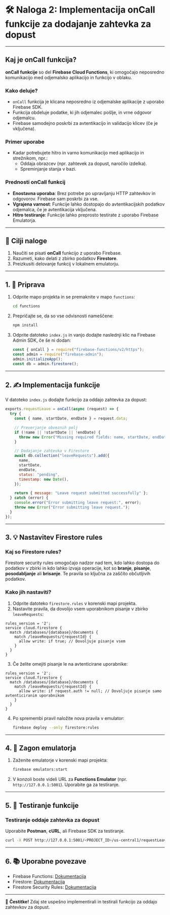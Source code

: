 
# 🛠️ Naloga 2: Implementacija onCall funkcije za dodajanje zahtevka za dopust

---

## Kaj je onCall funkcija?

**onCall funkcije** so del **Firebase Cloud Functions**, ki omogočajo neposredno komunikacijo med odjemalsko aplikacijo in funkcijo v oblaku.

### Kako deluje?
- `onCall` funkcija je klicana neposredno iz odjemalske aplikacije z uporabo Firebase SDK.
- Funkcija obdeluje podatke, ki jih odjemalec pošlje, in vrne odgovor odjemalcu.
- Firebase samodejno poskrbi za avtentikacijo in validacijo klicev (če je vključena).

### Primer uporabe
- Kadar potrebujete hitro in varno komunikacijo med aplikacijo in strežnikom, npr.:
  - Oddaja obrazcev (npr. zahtevek za dopust, naročilo izdelka).
  - Spreminjanje stanja v bazi.

### Prednosti onCall funkcij
- **Enostavna uporaba**: Brez potrebe po upravljanju HTTP zahtevkov in odgovorov. Firebase sam poskrbi za vse.
- **Vgrajena varnost**: Funkcije lahko dostopajo do avtentikacijskih podatkov odjemalca, če je avtentikacija vključena.
- **Hitro testiranje**: Funkcije lahko preprosto testirate z uporabo Firebase Emulatorja.

---

## 🎯 Cilji naloge

1. Naučiti se pisati **onCall** funkcijo z uporabo Firebase.
2. Razumeti, kako delati z zbirko podatkov **Firestore**.
3. Preizkusiti delovanje funkcij v lokalnem emulatorju.

---

## 1. 📁 Priprava

1. Odprite mapo projekta in se premaknite v mapo `functions`:
   ```bash
   cd functions
   ```

2. Prepričajte se, da so vse odvisnosti nameščene:
   ```bash
   npm install
   ```

3. Odprite datoteko `index.js` in vanjo dodajte naslednji klic na Firebase Admin SDK, če še ni dodan:
   ```javascript
   const { onCall } = require("firebase-functions/v2/https");
   const admin = require("firebase-admin");
   admin.initializeApp();
   const db = admin.firestore();
   ```

---

## 2. ✍️ Implementacija funkcije

V datoteko `index.js` dodajte funkcijo za oddajo zahtevka za dopust:

```javascript
exports.requestLeave = onCall(async (request) => {
  try {
    const { name, startDate, endDate } = request.data;

    // Preverjanje obveznih polj
    if (!name || !startDate || !endDate) {
      throw new Error("Missing required fields: name, startDate, endDate");
    }

    // Dodajanje zahtevka v Firestore
    await db.collection("leaveRequests").add({
      name,
      startDate,
      endDate,
      status: "pending",
      timestamp: new Date(),
    });

    return { message: "Leave request submitted successfully" };
  } catch (error) {
    console.error("Error submitting leave request:", error);
    throw new Error("Error submitting leave request.");
  }
});
```

---

## 3. 💡 Nastavitev Firestore rules

### Kaj so Firestore rules?

Firestore security rules omogočajo nadzor nad tem, kdo lahko dostopa do podatkov v zbirki in kdo lahko izvaja operacije, kot so **branje**, **pisanje**, **posodabljanje** ali **brisanje**. Te pravila so ključna za zaščito občutljivih podatkov.

### Kako jih nastaviti?

1. Odprite datoteko `firestore.rules` v korenski mapi projekta.
2. Nastavite pravila, da dovolijo vsem uporabnikom pisanje v zbirko `leaveRequests`:

```plaintext
rules_version = '2';
service cloud.firestore {
  match /databases/{database}/documents {
    match /leaveRequests/{requestId} {
      allow write: if true; // Dovoljuje pisanje vsem
    }
  }
}
```

3. Če želite omejiti pisanje le na avtenticirane uporabnike:

```plaintext
rules_version = '2';
service cloud.firestore {
  match /databases/{database}/documents {
    match /leaveRequests/{requestId} {
      allow write: if request.auth != null; // Dovoljuje pisanje samo avtenticiranim uporabnikom
    }
  }
}
```

4. Po spremembi pravil naložite nova pravila v emulator:
   ```bash
   firebase deploy --only firestore:rules
   ```

---

## 4. 🚀 Zagon emulatorja

1. Zaženite emulatorje v korenski mapi projekta:
   ```bash
   firebase emulators:start
   ```

2. V konzoli boste videli URL za **Functions Emulator** (npr. `http://127.0.0.1:5001`). Uporabite ga za testiranje.

---

## 5. 🧪 Testiranje funkcije

### Testiranje oddaje zahtevka za dopust

Uporabite **Postman**, **cURL**, ali Firebase SDK za testiranje.

```bash
curl -X POST http://127.0.0.1:5001/<PROJECT_ID>/us-central1/requestLeave -H "Content-Type: application/json" -d '{"data": {"name": "Janez Novak", "startDate": "2024-12-01", "endDate": "2024-12-10"}}'
```

---

## 6. 📚 Uporabne povezave

- Firebase Functions: [Dokumentacija](https://firebase.google.com/docs/functions)
- Firestore: [Dokumentacija](https://firebase.google.com/docs/firestore)
- Firestore Security Rules: [Dokumentacija](https://firebase.google.com/docs/firestore/security/get-started)

---

🎉 **Čestitke!** Zdaj ste uspešno implementirali in testirali funkcijo za oddajo zahtevkov za dopust.
